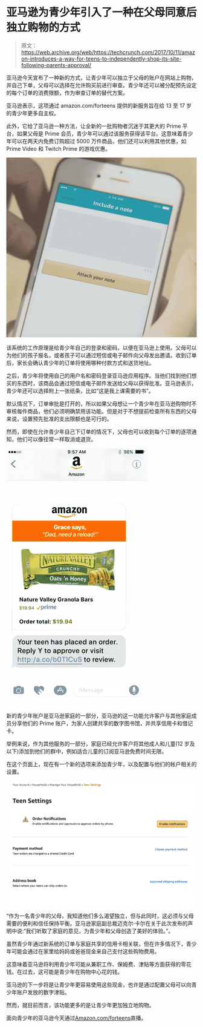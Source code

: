 # 亚马逊为青少年引入了一种在父母同意后独立购物的方式 

> 原文：<https://web.archive.org/web/https://techcrunch.com/2017/10/11/amazon-introduces-a-way-for-teens-to-independently-shop-its-site-following-parents-approval/>

亚马逊今天宣布了一种新的方式，让青少年可以独立于父母的账户在网站上购物，并自己下单，父母可以选择在允许购买前进行审查。青少年还可以被分配预先设定的每个订单的消费限额，作为审查订单的替代方案。

亚马逊表示，这项通过 amazon.com/forteens 提供的新服务旨在给 13 至 17 岁的青少年更多自主权。

此外，它给了亚马逊一种方法，让全新的一批购物者沉迷于其更大的 Prime 平台，如果父母是 Prime 会员，青少年可以通过该服务获得该平台。这意味着青少年可以在两天内免费订购超过 5000 万件商品，他们还可以利用其他优惠，如 Prime Video 和 Twitch Prime 的游戏优惠。

![](img/af1378207f30ac9978ebbbe2d526ac48.png)

该系统的工作原理是给青少年自己的登录和密码，以便在亚马逊上使用。父母可以为他们的孩子报名，或者孩子可以通过短信或电子邮件向父母发出邀请。收到订单后，家长会确认青少年的订单将使用哪种付款方式和送货地址。

之后，青少年将使用自己的用户名和密码登录亚马逊应用程序。当他们找到他们想买的东西时，该商品会通过短信或电子邮件发送给父母以获得批准。亚马逊表示，青少年还可以选择附上一张纸条，比如“这是我上课需要的书”。

默认情况下，订单审批是打开的，所以如果父母想让一个青少年在亚马逊购物时不审核每件商品，他们必须明确禁用该功能。但是对于不想提前检查所有东西的父母来说，设置预先批准的支出限额也是可行的。

然而，即使在允许青少年自己下订单的情况下，父母也可以收到每个订单的逐项通知，他们可以像往常一样取消或退货。

![](img/6ceea9ba1860cf8f0d6cde34b0dbd4e3.png)

新的青少年账户是亚马逊家庭的一部分，亚马逊的这一功能允许客户与其他家庭成员分享他们的 Prime 账户，为家人创建共享的数字图书馆，并共享信用卡和借记卡。

举例来说，作为其他服务的一部分，家庭已经允许客户将其他成人和儿童(12 岁及以下)添加到他们的群中，例如适合儿童的订阅亚马逊免费时间无限。

在这个页面上，现在有一个新的选项来添加青少年，以及配置与他们的帐户相关的设置。

![](img/91717c846b036bc8f8f772cfcf67be0a.png)

“作为一名青少年的父母，我知道他们多么渴望独立，但与此同时，这必须与父母需要的便利和信任保持平衡。亚马逊家庭副总裁迈克尔·卡尔在关于此次发布的声明中说:“我们听取了家庭的意见，为青少年和父母创造了美好的体验。”。

虽然青少年通过新系统的订单与家庭共享的信用卡相关联，但在许多情况下，青少年可能会通过在家里给妈妈或爸爸现金来自己支付这些购物费用。

这意味着亚马逊将利用青少年可能从兼职工作、保姆费、津贴等方面获得的零花钱。在过去，这可能是青少年在购物中心花的钱。

亚马逊的下一步将是让青少年更容易使用这些现金，也许是通过配置父母可以向青少年账户发放的数字津贴。

然而，就目前而言，该功能更多的是让青少年更加独立地购物。

面向青少年的亚马逊今天通过[Amazon.com/forteens](https://web.archive.org/web/20221205185014/http://www.amazon.com/forteens)直播。